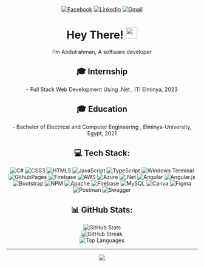 <div align="center">

  

[![Facebook](https://img.shields.io/badge/Facebook-%231877F2.svg?logo=Facebook&logoColor=white&style=flat-square&scale=2)](https://www.facebook.com/abdelrahmn.eldiwiny)
[![LinkedIn](https://img.shields.io/badge/LinkedIn-%230077B5.svg?logo=linkedin&logoColor=white&style=flat-square&scale=2)](www.linkedin.com/in/abdelrahman-eldiwiny)
[![Gmail](https://img.shields.io/badge/Gmail-%23FF0000.svg?logo=gmail&logoColor=white&style=flat-square&scale=2)](mailto:abdelrahmaneldiwiny@gmail.com)




   <h1 align="center">
    Hey There!
    <img src="https://media.giphy.com/media/hvRJCLFzcasrR4ia7z/giphy.gif" width="30px"/>
  </h1>



I'm Abdulrahman, A software developer

## 🎓 Internship

<p align="center">
- Full Stack Web Development Using .Net , ITI Elminya, 2023
</p>

## 🎓 Education

<p align="center">
- Bachelor of Electrical and Computer Engineering , Elminya-University, Egypt, 2021
</p>


## 💻 Tech Stack:

![C#](https://img.shields.io/badge/c%23-%23239120.svg?style=for-the-badge&logo=c-sharp&logoColor=white) ![CSS3](https://img.shields.io/badge/css3-%231572B6.svg?style=for-the-badge&logo=css3&logoColor=white) ![HTML5](https://img.shields.io/badge/html5-%23E34F26.svg?style=for-the-badge&logo=html5&logoColor=white) ![JavaScript](https://img.shields.io/badge/javascript-%23323330.svg?style=for-the-badge&logo=javascript&logoColor=%23F7DF1E) ![TypeScript](https://img.shields.io/badge/typescript-%23007ACC.svg?style=for-the-badge&logo=typescript&logoColor=white) ![Windows Terminal](https://img.shields.io/badge/Windows%20Terminal-%234D4D4D.svg?style=for-the-badge&logo=windows-terminal&logoColor=white) ![GithubPages](https://img.shields.io/badge/github%20pages-121013?style=for-the-badge&logo=github&logoColor=white) ![Firebase](https://img.shields.io/badge/firebase-%23039BE5.svg?style=for-the-badge&logo=firebase) ![AWS](https://img.shields.io/badge/AWS-%23FF9900.svg?style=for-the-badge&logo=amazon-aws&logoColor=white) ![Azure](https://img.shields.io/badge/azure-%230072C6.svg?style=for-the-badge&logo=microsoftazure&logoColor=white) ![.Net](https://img.shields.io/badge/.NET-5C2D91?style=for-the-badge&logo=.net&logoColor=white) ![Angular](https://img.shields.io/badge/angular-%23DD0031.svg?style=for-the-badge&logo=angular&logoColor=white) ![Angular.js](https://img.shields.io/badge/angular.js-%23E23237.svg?style=for-the-badge&logo=angularjs&logoColor=white) ![Bootstrap](https://img.shields.io/badge/bootstrap-%238511FA.svg?style=for-the-badge&logo=bootstrap&logoColor=white) ![NPM](https://img.shields.io/badge/NPM-%23CB3837.svg?style=for-the-badge&logo=npm&logoColor=white) ![Apache](https://img.shields.io/badge/apache-%23D42029.svg?style=for-the-badge&logo=apache&logoColor=white) ![Firebase](https://img.shields.io/badge/Firebase-039BE5?style=for-the-badge&logo=Firebase&logoColor=white) ![MySQL](https://img.shields.io/badge/mysql-%2300000f.svg?style=for-the-badge&logo=mysql&logoColor=white) ![Canva](https://img.shields.io/badge/Canva-%2300C4CC.svg?style=for-the-badge&logo=Canva&logoColor=white) ![Figma](https://img.shields.io/badge/figma-%23F24E1E.svg?style=for-the-badge&logo=figma&logoColor=white) ![Postman](https://img.shields.io/badge/Postman-FF6C37?style=for-the-badge&logo=postman&logoColor=white) ![Swagger](https://img.shields.io/badge/-Swagger-%23Clojure?style=for-the-badge&logo=swagger&logoColor=white)


## 📊 GitHub Stats:

![GitHub Stats](https://github-readme-stats.vercel.app/api?username=AbdelrahmnEldiwiny&theme=dark&hide_border=true&include_all_commits=false&count_private=false&width=450)<br/>
![GitHub Streak](https://github-readme-streak-stats.herokuapp.com/?user=AbdelrahmnEldiwiny&theme=dark&hide_border=true&width=450)<br/>
![Top Languages](https://github-readme-stats.vercel.app/api/top-langs/?username=AbdelrahmnEldiwiny&theme=dark&hide_border=true&include_all_commits=false&count_private=false&layout=compact&width=450)


---

[![](https://visitcount.itsvg.in/api?id=AbdelrahmnEldiwiny&icon=0&color=0)](https://visitcount.itsvg.in)






</div>


